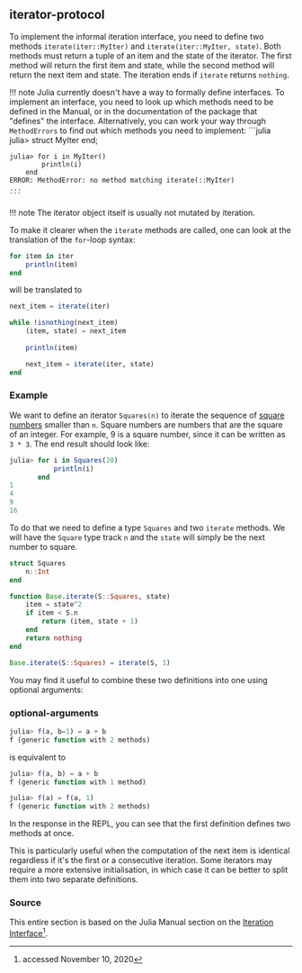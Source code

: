 ## iterator-protocol

<!-- TODO: Motivate why iterators are useful -->

To implement the informal iteration interface, you need to define two methods `iterate(iter::MyIter)` and `iterate(iter::MyIter, state)`.
Both methods must return a tuple of an item and the state of the iterator.
The first method will return the first item and state, while the second method will return the next item and state.
The iteration ends if `iterate` returns `nothing`.

!!! note
    Julia currently doesn't have a way to formally define interfaces.
    To implement an interface, you need to look up which methods need to be defined in the Manual, or in the documentation of the package that "defines" the interface.
    Alternatively, you can work your way through `MethodErrors` to find out which methods you need to implement:
    <!-- TODO check if code blocks work within info boxes -->
    ```julia
    julia> struct MyIter end;

    julia> for i in MyIter()
            println(i)
        end
    ERROR: MethodError: no method matching iterate(::MyIter)
    ...
    ```

!!! note
    The iterator object itself is usually not mutated by iteration.

To make it clearer when the `iterate` methods are called, one can look at the translation of the `for`-loop syntax:

```julia
for item in iter
    println(item)
end
```

will be translated to

```julia
next_item = iterate(iter)

while !isnothing(next_item)
    (item, state) = next_item
    
    println(item)

    next_item = iterate(iter, state)
end
```

### Example

We want to define an iterator `Squares(n)` to iterate the sequence of [square numbers](https://en.wikipedia.org/wiki/Square_number) smaller than `n`. Square numbers are numbers that are the square of an integer. For example, 9 is a square number, since it can be written as `3 * 3`.  The end result should look like:

```julia
julia> for i in Squares(20)
           println(i)
       end
1
4
9
16
```

To do that we need to define a type `Squares` and two `iterate` methods.
We will have the `Square` type track `n` and the `state` will simply be the next number to square.

```julia
struct Squares
    n::Int
end

function Base.iterate(S::Squares, state)
    item = state^2
    if item < S.n
        return (item, state + 1)
    end
    return nothing
end

Base.iterate(S::Squares) = iterate(S, 1)
```

You may find it useful to combine these two definitions into one using optional arguments:

### optional-arguments

```julia
julia> f(a, b=1) = a + b
f (generic function with 2 methods)
```

is equivalent to

```julia
julia> f(a, b) = a + b
f (generic function with 1 method)

julia> f(a) = f(a, 1)
f (generic function with 2 methods)
```

In the response in the REPL, you can see that the first definition defines two methods at once.

This is particularly useful when the computation of the next item is identical regardless if it's the first or a consecutive iteration.
Some iterators may require a more extensive initialisation, in which case it can be better to split them into two separate definitions.

### Source

This entire section is based on the Julia Manual section on the [Iteration Interface](https://docs.julialang.org/en/v1/manual/interfaces/#man-interface-iteration)[^1].

[^1]: accessed November 10, 2020
